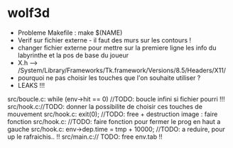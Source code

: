 # wolf3d

- Probleme Makefile : make $(NAME)
- Verif sur fichier externe - il faut des murs sur les contours !
- changer fichier externe pour mettre sur la premiere ligne les info du labyrinthe et la pos de base du joueur
- X.h --> /System/Library/Frameworks/Tk.framework/Versions/8.5/Headers/X11/
- pourquoi ne pas choisir les touches que l'on souhaite utiliser ?
- LEAKS !!!


src/boucle.c:	while (env->hit == 0) //TODO: boucle infini si fichier pourri !!!
src/hook.c://TODO: donner la possibilite de choisir ces touches de mouvement
src/hook.c:		exit(0); //TODO: free + destruction image : faire fonction
src/hook.c:	//TODO: faire fonction pour fermer le prog en haut a gauche
src/hook.c:	env->dep.time = tmp + 10000; //TODO: a reduire, pour up le rafraichis.. !!
src/main.c:// TODO: free env.tab !!
